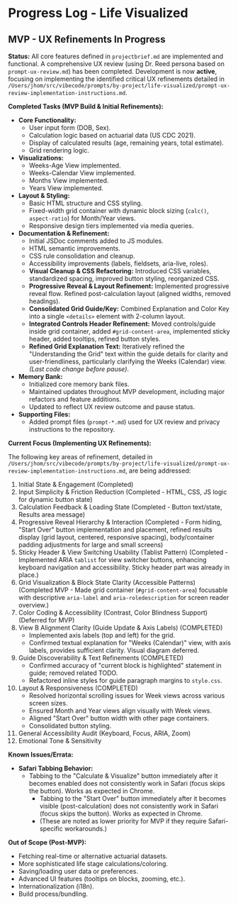 # Progress Log - Life Visualized

## MVP - UX Refinements In Progress

**Status:** All core features defined in `projectbrief.md` are implemented and functional. A comprehensive UX review (using Dr. Reed persona based on `prompt-ux-review.md`) has been completed. Development is now **active**, focusing on implementing the identified critical UX refinements detailed in `/Users/jhom/src/vibecode/prompts/by-project/life-visualized/prompt-ux-review-implementation-instructions.md`.

**Completed Tasks (MVP Build & Initial Refinements):**

* **Core Functionality:**
  * User input form (DOB, Sex).
  * Calculation logic based on actuarial data (US CDC 2021).
  * Display of calculated results (age, remaining years, total estimate).
  * Grid rendering logic.
* **Visualizations:**
  * Weeks-Age View implemented.
  * Weeks-Calendar View implemented.
  * Months View implemented.
  * Years View implemented.
* **Layout & Styling:**
  * Basic HTML structure and CSS styling.
  * Fixed-width grid container with dynamic block sizing (`calc()`, `aspect-ratio`) for Month/Year views.
  * Responsive design tiers implemented via media queries.
* **Documentation & Refinement:**
  * Initial JSDoc comments added to JS modules.
  * HTML semantic improvements.
  * CSS rule consolidation and cleanup.
  * Accessibility improvements (labels, fieldsets, aria-live, roles).
  * **Visual Cleanup & CSS Refactoring:** Introduced CSS variables, standardized spacing, improved button styling, reorganized CSS.
  * **Progressive Reveal & Layout Refinement:** Implemented progressive reveal flow. Refined post-calculation layout (aligned widths, removed headings).
  * **Consolidated Grid Guide/Key:** Combined Explanation and Color Key into a single `<details>` element with 2-column layout.
  * **Integrated Controls Header Refinement:** Moved controls/guide inside grid container, added `#grid-content-area`, implemented sticky header, added tooltips, refined button styles.
  * **Refined Grid Explanation Text:** Iteratively refined the "Understanding the Grid" text within the guide details for clarity and user-friendliness, particularly clarifying the Weeks (Calendar) view. *(Last code change before pause)*.
* **Memory Bank:**
  * Initialized core memory bank files.
  * Maintained updates throughout MVP development, including major refactors and feature additions.
  * Updated to reflect UX review outcome and pause status.
* **Supporting Files:**
  * Added prompt files (`prompt-*.md`) used for UX review and privacy instructions to the repository.

**Current Focus (Implementing UX Refinements):**

The following key areas of refinement, detailed in `/Users/jhom/src/vibecode/prompts/by-project/life-visualized/prompt-ux-review-implementation-instructions.md`, are being addressed:

1. Initial State & Engagement (Completed)
2. Input Simplicity & Friction Reduction (Completed - HTML, CSS, JS logic for dynamic button state)
3. Calculation Feedback & Loading State (Completed - Button text/state, Results area message)
4. Progressive Reveal Hierarchy & Interaction (Completed - Form hiding, "Start Over" button implementation and placement, refined results display (grid layout, centered, responsive spacing), body/container padding adjustments for large and small screens)
5. Sticky Header & View Switching Usability (Tablist Pattern) (Completed - Implemented ARIA `tablist` for view switcher buttons, enhancing keyboard navigation and accessibility. Sticky header part was already in place.)
6. Grid Visualization & Block State Clarity (Accessible Patterns) (Completed MVP - Made grid container (`#grid-content-area`) focusable with descriptive `aria-label` and `aria-roledescription` for screen reader overview.)
7. Color Coding & Accessibility (Contrast, Color Blindness Support) (Deferred for MVP)
8. View B Alignment Clarity (Guide Update & Axis Labels) (COMPLETED)
    * Implemented axis labels (top and left) for the grid.
    * Confirmed textual explanation for "Weeks (Calendar)" view, with axis labels, provides sufficient clarity. Visual diagram deferred.
9. Guide Discoverability & Text Refinements (COMPLETED)
    * Confirmed accuracy of "current block is highlighted" statement in guide; removed related TODO.
    * Refactored inline styles for guide paragraph margins to `style.css`.
10. Layout & Responsiveness (COMPLETED)
    * Resolved horizontal scrolling issues for Week views across various screen sizes.
    * Ensured Month and Year views align visually with Week views.
    * Aligned "Start Over" button width with other page containers.
    * Consolidated button styling.
11. General Accessibility Audit (Keyboard, Focus, ARIA, Zoom)
12. Emotional Tone & Sensitivity

**Known Issues/Errata:**

* **Safari Tabbing Behavior:**
  * Tabbing to the "Calculate & Visualize" button immediately after it becomes enabled does not consistently work in Safari (focus skips the button). Works as expected in Chrome.
    * Tabbing to the "Start Over" button immediately after it becomes visible (post-calculation) does not consistently work in Safari (focus skips the button). Works as expected in Chrome.
    * (These are noted as lower priority for MVP if they require Safari-specific workarounds.)

**Out of Scope (Post-MVP):**

* Fetching real-time or alternative actuarial datasets.
* More sophisticated life stage calculations/coloring.
* Saving/loading user data or preferences.
* Advanced UI features (tooltips on blocks, zooming, etc.).
* Internationalization (i18n).
* Build process/bundling.
